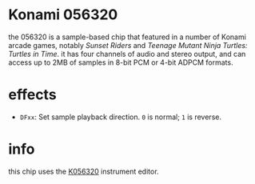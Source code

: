 # Konami 056320

the 056320 is a sample-based chip that featured in a number of Konami arcade games, notably _Sunset Riders_ and _Teenage Mutant Ninja Turtles: Turtles in Time_. it has four channels of audio and stereo output, and can access up to 2MB of samples in 8-bit PCM or 4-bit ADPCM formats.



# effects

- `DFxx`: Set sample playback direction. `0` is normal; `1` is reverse.

# info

this chip uses the [K056320](../4-instrument/k056320.md) instrument editor.
